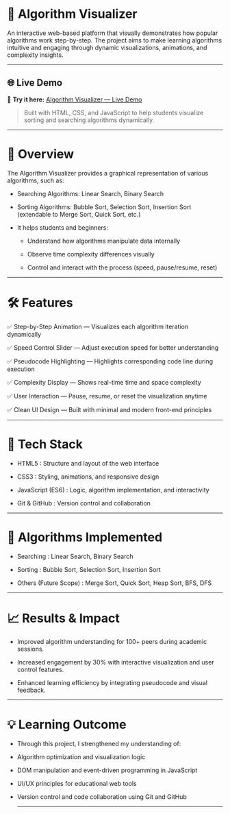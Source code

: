 # 🧩 Algorithm Visualizer

An interactive web-based platform that visually demonstrates how popular algorithms work step-by-step.
The project aims to make learning algorithms intuitive and engaging through dynamic visualizations, animations, and complexity insights.

---


## 🌐 Live Demo
🎯 **Try it here:** [Algorithm Visualizer — Live Demo]((https://bardawalram.github.io/Algorithm-Visualizer/))

  > Built with HTML, CSS, and JavaScript to help students visualize sorting and searching algorithms dynamically.

---
# 🚀 Overview
The Algorithm Visualizer provides a graphical representation of various algorithms, such as:

- Searching Algorithms: Linear Search, Binary Search
 
- Sorting Algorithms: Bubble Sort, Selection Sort, Insertion Sort (extendable to Merge Sort, Quick Sort, etc.)
  
 - It helps students and beginners:
   
      - Understand how algorithms manipulate data internally

      - Observe time complexity differences visually
 
      - Control and interact with the process (speed, pause/resume, reset)
 
---
# 🛠️ Features

✅ Step-by-Step Animation — Visualizes each algorithm iteration dynamically

✅ Speed Control Slider — Adjust execution speed for better understanding

✅ Pseudocode Highlighting — Highlights corresponding code line during execution

✅ Complexity Display — Shows real-time time and space complexity

✅ User Interaction — Pause, resume, or reset the visualization anytime

✅ Clean UI Design — Built with minimal and modern front-end principles

---
# 🧰 Tech Stack

 - HTML5	: Structure and layout of the web interface
  
 - CSS3 :	Styling, animations, and responsive design
  
 - JavaScript (ES6) :	Logic, algorithm implementation, and interactivity
  
 - Git & GitHub :	Version control and collaboration

  ---
# 🧩 Algorithms Implemented
 
  - Searching :	Linear Search, Binary Search
 
  - Sorting : 	Bubble Sort, Selection Sort, Insertion Sort

 - Others (Future Scope) :	Merge Sort, Quick Sort, Heap Sort, BFS, DFS

 ---
 # 📈 Results & Impact

  - Improved algorithm understanding for 100+ peers during academic sessions.

  - Increased engagement by 30% with interactive visualization and user control features.

  - Enhanced learning efficiency by integrating pseudocode and visual feedback.

---
# 💡 Learning Outcome

 - Through this project, I strengthened my understanding of:

 - Algorithm optimization and visualization logic

 - DOM manipulation and event-driven programming in JavaScript

 - UI/UX principles for educational web tools

 - Version control and code collaboration using Git and GitHub

   ---


